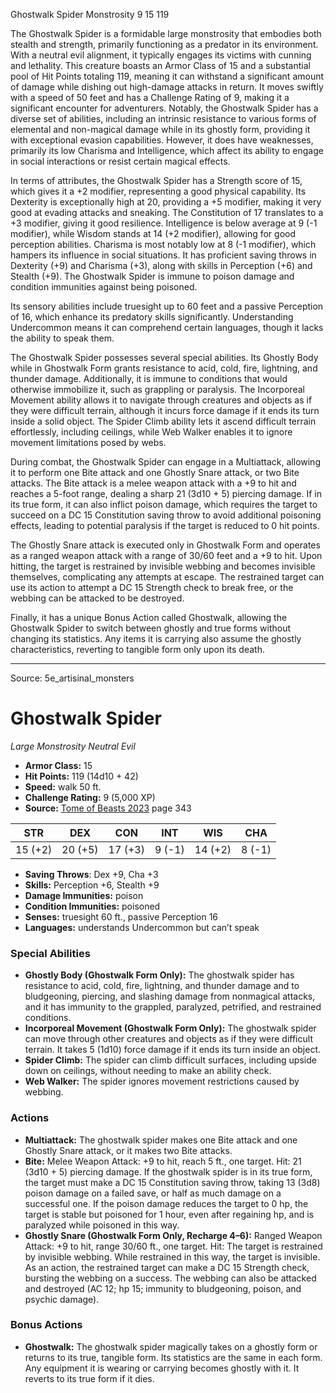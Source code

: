 <MonsterName/>Ghostwalk Spider</MonsterName>
<CreatureType/>Monstrosity</CreatureType>
<CR/>9</CR>
<AC/>15</AC>
<HP/>119</HP>
<summary>The Ghostwalk Spider is a formidable large monstrosity that embodies both stealth and strength, primarily functioning as a predator in its environment. With a neutral evil alignment, it typically engages its victims with cunning and lethality. This creature boasts an Armor Class of 15 and a substantial pool of Hit Points totaling 119, meaning it can withstand a significant amount of damage while dishing out high-damage attacks in return. It moves swiftly with a speed of 50 feet and has a Challenge Rating of 9, making it a significant encounter for adventurers. Notably, the Ghostwalk Spider has a diverse set of abilities, including an intrinsic resistance to various forms of elemental and non-magical damage while in its ghostly form, providing it with exceptional evasion capabilities. However, it does have weaknesses, primarily its low Charisma and Intelligence, which affect its ability to engage in social interactions or resist certain magical effects.</summary>

<detail>

In terms of attributes, the Ghostwalk Spider has a Strength score of 15, which gives it a +2 modifier, representing a good physical capability. Its Dexterity is exceptionally high at 20, providing a +5 modifier, making it very good at evading attacks and sneaking. The Constitution of 17 translates to a +3 modifier, giving it good resilience. Intelligence is below average at 9 (-1 modifier), while Wisdom stands at 14 (+2 modifier), allowing for good perception abilities. Charisma is most notably low at 8 (-1 modifier), which hampers its influence in social situations. It has proficient saving throws in Dexterity (+9) and Charisma (+3), along with skills in Perception (+6) and Stealth (+9). The Ghostwalk Spider is immune to poison damage and condition immunities against being poisoned.

Its sensory abilities include truesight up to 60 feet and a passive Perception of 16, which enhance its predatory skills significantly. Understanding Undercommon means it can comprehend certain languages, though it lacks the ability to speak them.

The Ghostwalk Spider possesses several special abilities. Its Ghostly Body while in Ghostwalk Form grants resistance to acid, cold, fire, lightning, and thunder damage. Additionally, it is immune to conditions that would otherwise immobilize it, such as grappling or paralysis. The Incorporeal Movement ability allows it to navigate through creatures and objects as if they were difficult terrain, although it incurs force damage if it ends its turn inside a solid object. The Spider Climb ability lets it ascend difficult terrain effortlessly, including ceilings, while Web Walker enables it to ignore movement limitations posed by webs.

During combat, the Ghostwalk Spider can engage in a Multiattack, allowing it to perform one Bite attack and one Ghostly Snare attack, or two Bite attacks. The Bite attack is a melee weapon attack with a +9 to hit and reaches a 5-foot range, dealing a sharp 21 (3d10 + 5) piercing damage. If in its true form, it can also inflict poison damage, which requires the target to succeed on a DC 15 Constitution saving throw to avoid additional poisoning effects, leading to potential paralysis if the target is reduced to 0 hit points.

The Ghostly Snare attack is executed only in Ghostwalk Form and operates as a ranged weapon attack with a range of 30/60 feet and a +9 to hit. Upon hitting, the target is restrained by invisible webbing and becomes invisible themselves, complicating any attempts at escape. The restrained target can use its action to attempt a DC 15 Strength check to break free, or the webbing can be attacked to be destroyed.

Finally, it has a unique Bonus Action called Ghostwalk, allowing the Ghostwalk Spider to switch between ghostly and true forms without changing its statistics. Any items it is carrying also assume the ghostly characteristics, reverting to tangible form only upon its death.</detail>



---

Source: 5e_artisinal_monsters

# Ghostwalk Spider

*Large* *Monstrosity* *Neutral Evil*

- **Armor Class:** 15
- **Hit Points:** 119 (14d10 + 42)
- **Speed:** walk 50 ft.
- **Challenge Rating:** 9 (5,000 XP)
- **Source:** [Tome of Beasts 2023](https://koboldpress.com/kpstore/product/tome-of-beasts-1-2023-edition/) page 343

| STR | DEX | CON | INT | WIS | CHA |
| --- | --- | --- | --- | --- | --- |
| 15 (+2) | 20 (+5) | 17 (+3) | 9 (-1) | 14 (+2) | 8 (-1) |

- **Saving Throws**: Dex +9, Cha +3
- **Skills:** Perception +6, Stealth +9
- **Damage Immunities:** poison
- **Condition Immunities:** poisoned
- **Senses:** truesight 60 ft., passive Perception 16
- **Languages:** understands Undercommon but can’t speak

### Special Abilities

- **Ghostly Body (Ghostwalk Form Only):** The ghostwalk spider has resistance to acid, cold, fire, lightning, and thunder damage and to bludgeoning, piercing, and slashing damage from nonmagical attacks, and it has immunity to the grappled, paralyzed, petrified, and restrained conditions.
- **Incorporeal Movement (Ghostwalk Form Only):** The ghostwalk spider can move through other creatures and objects as if they were difficult terrain. It takes 5 (1d10) force damage if it ends its turn inside an object.
- **Spider Climb:** The spider can climb difficult surfaces, including upside down on ceilings, without needing to make an ability check.
- **Web Walker:** The spider ignores movement restrictions caused by webbing.

### Actions

- **Multiattack:** The ghostwalk spider makes one Bite attack and one Ghostly Snare attack, or it makes two Bite attacks.
- **Bite:** Melee Weapon Attack: +9 to hit, reach 5 ft., one target. Hit: 21 (3d10 + 5) piercing damage. If the ghostwalk spider is in its true form, the target must make a DC 15 Constitution saving throw, taking 13 (3d8) poison damage on a failed save, or half as much damage on a successful one. If the poison damage reduces the target to 0 hp, the target is stable but poisoned for 1 hour, even after regaining hp, and is paralyzed while poisoned in this way.
- **Ghostly Snare (Ghostwalk Form Only, Recharge 4–6):** Ranged Weapon Attack: +9 to hit, range 30/60 ft., one target. Hit: The target is restrained by invisible webbing. While restrained in this way, the target is invisible. As an action, the restrained target can make a DC 15 Strength check, bursting the webbing on a success. The webbing can also be attacked and destroyed (AC 12; hp 15; immunity to bludgeoning, poison, and psychic damage).

### Bonus Actions

- **Ghostwalk:** The ghostwalk spider magically takes on a ghostly form or returns to its true, tangible form. Its statistics are the same in each form. Any equipment it is wearing or carrying becomes ghostly with it. It reverts to its true form if it dies.



